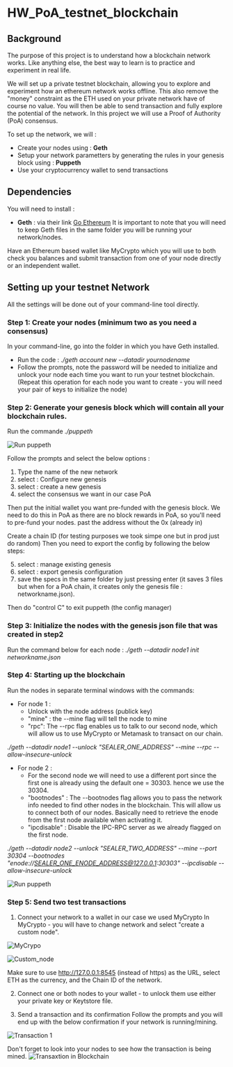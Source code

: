 # HW_PoA_testnet_blockchain
## Background
The purpose of this project is to understand how a blockchain network works. Like anything else, the best way to learn is to practice and experiment in real life.

We will set up a private testnet blockchain, allowing you to explore and experiment how an ethereum network works offline. This also remove the "money" constraint as the ETH used on your private network have of course no value. You will then be able to send transaction and fully explore the potential of the network. 
In this project we will use a Proof of Authority (PoA) consensus. 

To set up the network, we will : 
* Create your nodes using : __Geth__
* Setup your network parametters by generating the rules in your genesis block using : __Puppeth__ 
* Use your cryptocurrency wallet to send transactions


## Dependencies

You will need to install : 
* __Geth__ : via their link [Go Ethereum](https://geth.ethereum.org/downloads/)
It is important to note that you will need to keep Geth files in the same folder you will be running your network/nodes. 

Have an Ethereum based wallet like MyCrypto which you will use to both check you balances and submit transaction from one of your node directly or an independent wallet. 

## Setting up your testnet Network
All the settings will be done out of your command-line tool directly. 

### Step 1: Create your nodes (minimum two as you need a consensus)
In your command-line, go into the folder in which you have Geth installed. 
   * Run the code : _./geth account new --datadir yournodename_
   * Follow the prompts, note the password will be needed to initialize and unlock your node each time you want to run your testnet blockchain. 
(Repeat this operation for each node you want to create - you will need your pair of keys to initialize the node)

### Step 2: Generate your genesis block which will contain all your blockchain rules.

Run the commande _./puppeth_

![Run puppeth](./screenshots/run_puppeth.png)

Follow the prompts and select the below options : 
1. Type the name of the new network
2. select : Configure new genesis
3. select : create a new genesis
4. select the consensus we want in our case PoA

Then put the initial wallet you want pre-funded with the genesis block. We need to do this in PoA as there are no block rewards in PoA, so you'll need to pre-fund your nodes.
past the address without the 0x (already in)

Create a chain ID (for testing purposes we took simpe one but in prod just do random) Then you need to export the config by following the below steps:

5. select : manage existing genesis
6. select : export genesis configuration
7. save the specs in the same folder by just pressing enter
(it saves 3 files but when for a PoA chain, it creates only the genesis file : networkname.json).

Then do "control C" to exit puppeth (the config manager)

### Step 3: Initialize the nodes with the genesis json file that was created in step2
   Run the command below for each node :
   _./geth --datadir node1 init networkname.json_ 

### Step 4: Starting up the blockchain
Run the nodes in separate terminal windows with the commands:
* For node 1 : 
  * Unlock with the node address (publick key)
  * "mine" : the --mine flag will tell the node to mine
  * "rpc": The --rpc flag enables us to talk to our second node, which will allow us to use MyCrypto or Metamask to transact on our chain.

_./geth --datadir node1 --unlock "SEALER_ONE_ADDRESS" --mine --rpc --allow-insecure-unlock_

* For node 2 :
  * For the second node we will need to use a different port since the first one is already using the default one = 30303. hence we use the 30304.
  * "bootnodes" : The --bootnodes flag allows you to pass the network info needed to find other nodes in the blockchain. This will allow us to connect both of our nodes. Basically need to retrieve the enode from the first node available when activating it.
  * "ipcdisable" : Disable the IPC-RPC server as we already flagged on the first node.
  

_./geth --datadir node2 --unlock "SEALER_TWO_ADDRESS" --mine --port 30304 --bootnodes "enode://SEALER_ONE_ENODE_ADDRESS@127.0.0.1:30303" --ipcdisable --allow-insecure-unlock_

![Run puppeth](./screenshots/Starting_up.png)

### Step 5: Send two test transactions
1. Connect your network to a wallet in our case we used MyCrypto
   In MyCrypto - you will have to change network and select "create a custom node". 

![MyCrypo](./screenshots/mycrypto.png)

![Custom_node](./screenshots/custom_node.png)

Make sure to use http://127.0.0.1:8545 (instead of https) as the URL, select  ETH as the currency, and the Chain ID of the network.

2. Connect one or both nodes to your wallet - to unlock them use either your private key or Keytstore file.

3. Send a transaction and its confirmation
Follow the prompts and you will end up with the below confirmation if your network is running/mining. 

![Transaction 1](./screenshots/Transaction1.png)

Don't forget to look into your nodes to see how the transaction is being mined. 
![Transaxtion in Blockchain](./screenshots/Transaction_in_blockchain.png)








